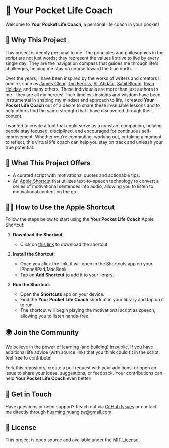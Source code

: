 🚀 Your Pocket Life Coach
=========================

Welcome to **Your Pocket Life Coach**, a personal life coach in your pocket!

## 🌟 Why This Project

This project is deeply personal to me. The principles and philosophies in the script are not just words; they represent the values I strive to live by every single day. They are the navigation compass that guides me through life's challenges, helping me stay on course toward the true north.

Over the years, I have been inspired by the works of writers and creators I admire, such as [James Clear](https://jamesclear.com/), [Tim Ferriss](https://tim.blog), [Ali Abdaal](https://aliabdaal.com/), [Sahil Bloom](https://sahilbloom.com/), [Ryan Holiday](https://ryanholiday.net/), and many others. These individuals are more than just authors to me—they are all my heroes! Their timeless insights and wisdom have been instrumental in shaping my mindset and approach to life. I created **Your Pocket Life Coach** out of a desire to share these invaluable lessons and to help others find the same strength that I have discovered through their content.

I wanted to create a tool that could serve as a constant companion, helping people stay focused, disciplined, and encouraged for continuous self-improvement. Whether you’re commuting, working out, or taking a moment to reflect, this virtual life coach can help you stay on track and unleash your true potential.

## 🎯 What This Project Offers

- A curated script with motivational quotes and actionable tips.
- An [Apple Shortcut](https://www.icloud.com/shortcuts/26ea30b644bf42848a53c2bff1e8213f) that utilizes text-to-speech technology to convert a series of motivational sentences into audio, allowing you to listen to motivational content on the go.

## 💁‍♂️ How to Use the Apple Shortcut

Follow the steps below to start using the **Your Pocket Life Coach** Apple Shortcut:

1. **Download the Shortcut**:
   - Click on [this link](https://www.icloud.com/shortcuts/26ea30b644bf42848a53c2bff1e8213f) to download the shortcut.

2. **Install the Shortcut**:
   - Once you click the link, it will open in the Shortcuts app on your iPhone/iPad/MacBook.
   - Tap on **Add Shortcut** to add it to your library.

3. **Run the Shortcut**:
   - Open the **Shortcuts** app on your device.
   - Find the **Your Pocket Life Coach** shortcut in your library and tap on it to run.
   - The shortcut will begin playing the motivational script as speech, allowing you to listen hands-free.

## 🌍 Join the Community

We believe in the power of [learning (and building) in public](https://www.swyx.io/learn-in-public). If you have additional life advice (with source link) that you think could fit in the script, feel free to contribute!

Fork this repository, create a pull request with your additions, or open an issue to share your ideas, suggestions, or feedback. Your contributions can help **Your Pocket Life Coach** even better!

## 📧 Get in Touch

Have questions or need support? Reach out via [GitHub Issues](https://github.com/huaminghuangtw/Your-Pocket-Life-Coach/issues) or contact me directly through [huaming.huang.tw@gmail.com](mailto:huaming.huang.tw@gmail.com).

## 📜 License

This project is open source and available under the [MIT License](LICENSE).
